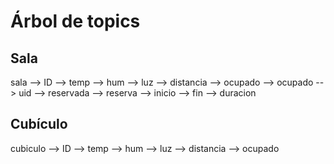# Árbol de topics

## Sala

sala
--> ID
   --> temp
   --> hum
   --> luz
   --> distancia
   --> ocupado
   --> ocupado
   --> uid
   --> reservada
   --> reserva
      --> inicio
      --> fin
      --> duracion

## Cubículo

cubiculo
--> ID
   --> temp
   --> hum
   --> luz
   --> distancia
   --> ocupado
